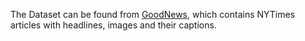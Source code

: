 The Dataset can be found from [GoodNews](https://github.com/furkanbiten/GoodNews), which contains NYTimes articles with headlines, images and their captions.

